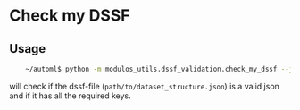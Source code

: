 # Check my DSSF

## Usage

```bash
    ~/automl$ python -m modulos_utils.dssf_validation.check_my_dssf --json path/to/dataset_structure.json
```

will check if the dssf-file (`path/to/dataset_structure.json`) is a valid json and if it has all the required keys.
